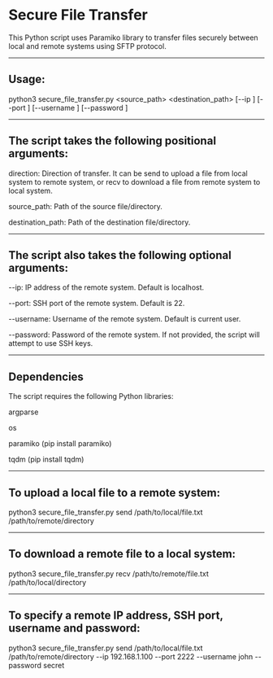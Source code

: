 # **Secure File Transfer**

This Python script uses Paramiko library to transfer files securely between local and remote systems using SFTP protocol.

------------
Usage:
------------
python3 secure_file_transfer.py <direction> <source_path> <destination_path> [--ip <ip>] [--port <port>] [--username <username>] [--password <password>]


------------------------------------------------------------
The script takes the following positional arguments:
------------------------------------------------------------
direction: Direction of transfer. It can be send to upload a file from local system to remote system, or recv to download a file from remote system to local system.

source_path: Path of the source file/directory.

destination_path: Path of the destination file/directory.


--------------------------------------------------------------
The script also takes the following optional arguments:
--------------------------------------------------------------
--ip: IP address of the remote system. Default is localhost.

--port: SSH port of the remote system. Default is 22.

--username: Username of the remote system. Default is current user.

--password: Password of the remote system. If not provided, the script will attempt to use SSH keys.

-------------
Dependencies
-------------
The script requires the following Python libraries:

argparse

os

paramiko (pip install paramiko)

tqdm (pip install tqdm)

------------------------------------------------
To upload a local file to a remote system:
------------------------------------------------
python3 secure_file_transfer.py send /path/to/local/file.txt /path/to/remote/directory

------------------------------------------------
To download a remote file to a local system:
------------------------------------------------
python3 secure_file_transfer.py recv /path/to/remote/file.txt /path/to/local/directory

-----------------------------------------------------------------
To specify a remote IP address, SSH port, username and password:
-----------------------------------------------------------------
python3 secure_file_transfer.py send /path/to/local/file.txt /path/to/remote/directory --ip 192.168.1.100 --port 2222 --username john --password secret
